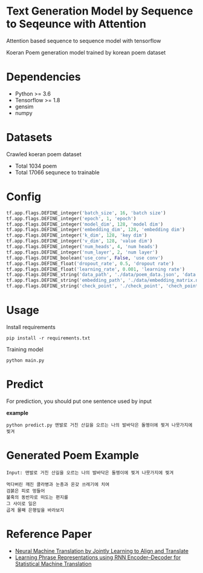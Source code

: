 # Text Generation Model by Sequence to Seqeunce with Attention

Attention based sequence to sequence model with tensorflow

Koeran Poem generation model trained by korean poem dataset

# Dependencies

* Python >= 3.6
* Tensorflow >= 1.8
* gensim
* numpy

# Datasets

Crawled koeran poem dataset

* Total 1034 poem
* Total 17066 sequnece to trainable

# Config

```python
tf.app.flags.DEFINE_integer('batch_size', 16, 'batch size')
tf.app.flags.DEFINE_integer('epoch', 1, 'epoch')
tf.app.flags.DEFINE_integer('model_dim', 128, 'model dim')
tf.app.flags.DEFINE_integer('embedding_dim', 128, 'embedding dim')
tf.app.flags.DEFINE_integer('k_dim', 128, 'key dim')
tf.app.flags.DEFINE_integer('v_dim', 128, 'value dim')
tf.app.flags.DEFINE_integer('num_heads', 4, 'num heads')
tf.app.flags.DEFINE_integer('num_layer', 2, 'num layer')
tf.app.flags.DEFINE_boolean('use_conv', False, 'use conv')
tf.app.flags.DEFINE_float('dropout_rate', 0.5, 'dropout rate')
tf.app.flags.DEFINE_float('learning_rate', 0.001, 'learning rate')
tf.app.flags.DEFINE_string('data_path', './data/poem_data.json', 'data path')
tf.app.flags.DEFINE_string('embedding_path', './data/embedding_matrix.npy', 'embeding path')
tf.app.flags.DEFINE_string('check_point', './check_point', 'chech_point')
```

# Usage

Install requirements

```
pip install -r requirements.txt
```

Training model

```
python main.py
```


# Predict

For prediction, you should put one sentence used by input

**example**

```
python predict.py 맨발로 거친 산길을 오르는 나의 발바닥은 돌멩이에 찢겨 나뭇가지에 찢겨
```

# Generated Poem Example

```
Input: 맨발로 거친 산길을 오르는 나의 발바닥은 돌멩이에 찢겨 나뭇가지에 찢겨

먹다버린 깨진 콜라병과 눈총과 온갖 쓰레기에 치여
검붉은 피로 멍들어
불혹의 동반자로 떠도는 편지를
그 사이로 일은
곱게 물째 은행잎을 바라보지
```


# Reference Paper

* [Neural Machine Translation by Jointly Learning to Align and Translate](https://arxiv.org/pdf/1409.0473.pdf)
* [Learning Phrase Representations using RNN Encoder–Decoder for Statistical Machine Translation](https://arxiv.org/abs/1406.1078)
